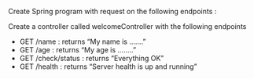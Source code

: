 Create Spring program with request on the following endpoints :

Create a controller called welcomeController with the following endpoints

- GET /name : returns “My name is .......”
- GET /age : returns “My age is ........” 
- GET /check/status : returns “Everything OK”
- GET /health : returns “Server health is up and running”
